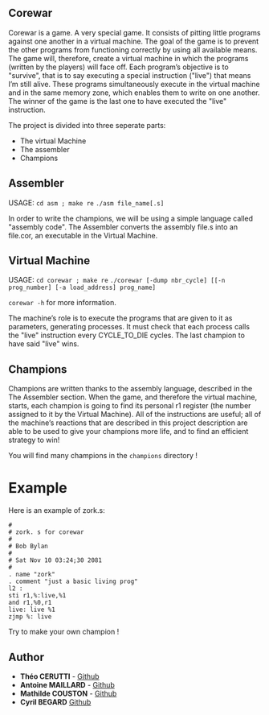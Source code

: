 ## Corewar

Corewar is a game. A very special game. It consists of pitting little programs against one another in a virtual machine.
The goal of the game is to prevent the other programs from functioning correctly by using all available means.
The game will, therefore, create a virtual machine in which the programs (written by the players) will face off. Each
program’s objective is to "survive", that is to say executing a special instruction ("live") that means I’m still alive.
These programs simultaneously execute in the virtual machine and in the same memory zone, which enables them
to write on one another.
The winner of the game is the last one to have executed the "live" instruction.

The project is divided into three seperate parts:
- The virtual Machine
- The assembler
- Champions

## Assembler

USAGE: 
```cd asm ; make re```
```./asm file_name[.s]```

In order to write the champions, we will be using a simple language called "assembly code".
The Assembler converts the assembly file.s into an file.cor, an executable in the Virtual Machine. 

## Virtual Machine

USAGE: 
```cd corewar ; make re```
```./corewar [-dump nbr_cycle] [[-n prog_number] [-a load_address] prog_name]```

```corewar -h``` for more information.

The machine’s role is to execute the programs that are given to it as parameters, generating processes.
It must check that each process calls the "live" instruction every CYCLE_TO_DIE cycles.
The last champion to have said "live" wins.

## Champions

Champions are written thanks to the assembly language, described in the The Assembler section.
When the game, and therefore the virtual machine, starts, each champion is going to find its personal r1 register (the
number assigned to it by the Virtual Machine).
All of the instructions are useful; all of the machine’s reactions that are described in this project description are able to
be used to give your champions more life, and to find an efficient strategy to win!

You will find many champions in the ```champions``` directory !

# Example

Here is an example of zork.s:

```
#
# zork. s for corewar
#
# Bob Bylan
#
# Sat Nov 10 03:24;30 2081
#
. name "zork"
. comment "just a basic living prog"
l2 :
sti r1,%:live,%1
and r1,%0,r1
live: live %1
zjmp %: live
```

Try to make your own champion !

## Author  

* **Théo CERUTTI** - [Github](https://github.com/theocerutti)
* **Antoine MAILLARD** - [Github](https://github.com/AntoineMaillard06)
* **Mathilde COUSTON** - [Github](https://github.com/MathildeCouston)
* **Cyril BEGARD** [Github](https://github.com/cyrilbegard/)
